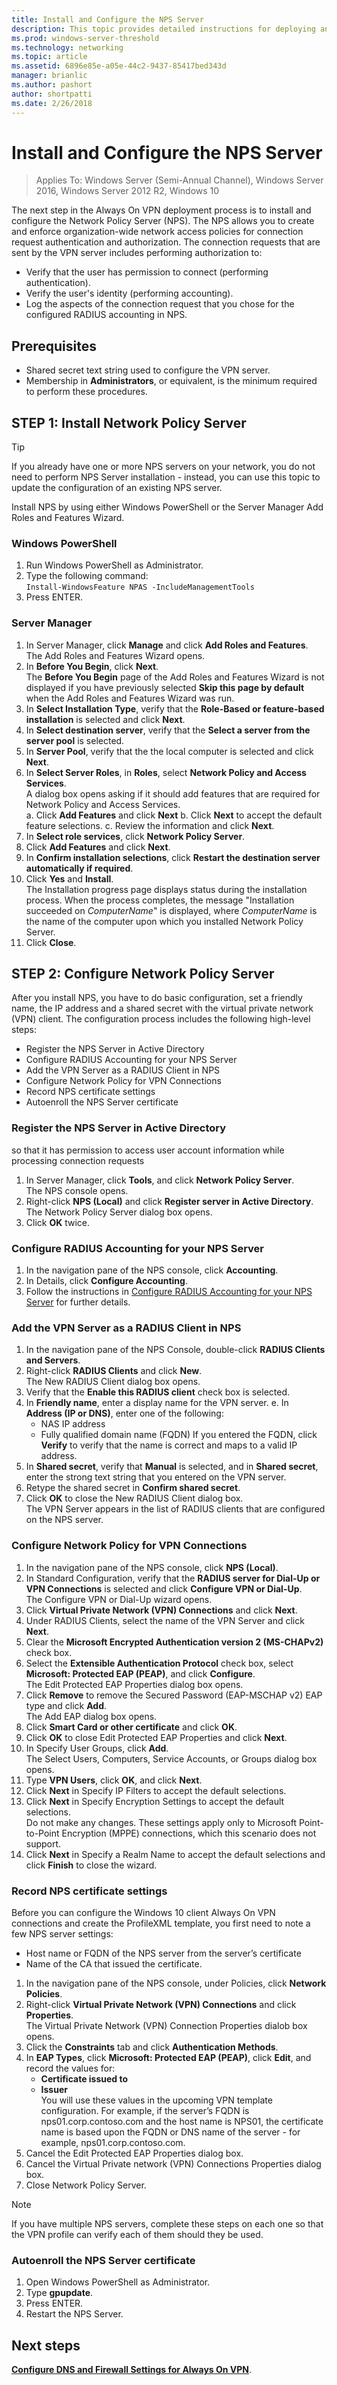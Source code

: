 ```yaml
---
title: Install and Configure the NPS Server
description: This topic provides detailed instructions for deploying an NPS server for Always On VPN in Windows Server 2016.
ms.prod: windows-server-threshold
ms.technology: networking
ms.topic: article
ms.assetid: 6896e85e-a05e-44c2-9437-85417bed343d
manager: brianlic
ms.author: pashort
author: shortpatti
ms.date: 2/26/2018
---
```

# Install and Configure the NPS Server

>Applies To: Windows Server (Semi-Annual Channel), Windows Server 2016, Windows Server 2012 R2, Windows 10

The next step in the Always On VPN deployment process is to install and configure the Network Policy Server \(NPS\). The NPS allows you to create and enforce organization-wide network access policies for connection request authentication and authorization. The connection requests that are sent by the VPN server includes performing authorization to:

- Verify that the user has permission to connect (performing authentication).
- Verify the user's identity (performing accounting).
- Log the aspects of the connection request that you chose for the configured RADIUS accounting in NPS.

## Prerequisites
* Shared secret text string used to configure the VPN server.
* Membership in **Administrators**, or equivalent, is the minimum required to perform these procedures.

## STEP 1: Install Network Policy Server

>[!TIP]
>If you already have one or more NPS servers on your network, you do not need to perform NPS Server installation - instead, you can use this topic to update the configuration of an existing NPS server.

Install NPS by using either Windows PowerShell or the Server Manager Add Roles and Features Wizard.

### Windows PowerShell

1. Run Windows PowerShell as Administrator.
2. Type the following command:<br>`Install-WindowsFeature NPAS -IncludeManagementTools`
3. Press ENTER.

### Server Manager
1. In Server Manager, click **Manage** and click **Add Roles and Features**.<br>The Add Roles and Features Wizard opens.
2. In **Before You Begin**, click **Next**.<br>The **Before You Begin** page of the Add Roles and Features Wizard is not displayed if you have previously selected **Skip this page by default** when the Add Roles and Features Wizard was run.
3. In **Select Installation Type**, verify that the **Role-Based or feature-based installation** is selected and click **Next**.
4. In **Select destination server**, verify that the **Select a server from the server pool** is selected. 
5. In **Server Pool**, verify that the the local computer is selected and click **Next**.
7. In **Select Server Roles**, in **Roles**, select **Network Policy and Access Services**.<br>A dialog box opens asking if it should add features that are required for Network Policy and Access Services.<br>
    a. Click **Add Features** and click **Next**
    b. Click **Next** to accept the default feature selections.
    c. Review the information and click **Next**.
8. In **Select role services**, click **Network Policy Server**.
9. Click **Add Features** and click **Next**.
10. In **Confirm installation selections**, click **Restart the destination server automatically if required**. 
11. Click **Yes** and **Install**.<br>The Installation progress page displays status during the installation process. When the process completes, the message "Installation succeeded on _ComputerName_" is displayed, where _ComputerName_ is the name of the computer upon which you installed Network Policy Server. 
12. Click **Close**.

## STEP 2: Configure Network Policy Server
After you install NPS, you have to do basic configuration, set a friendly name, the IP address and a shared secret with the virtual private network (VPN) client. The configuration process includes the following high-level steps:

* Register the NPS Server in Active Directory
* Configure RADIUS Accounting for your NPS Server
* Add the VPN Server as a RADIUS Client in NPS
* Configure Network Policy for VPN Connections
* Record NPS certificate settings
* Autoenroll the NPS Server certificate

<!-- What are the configuration steps for configuring NPS with powershell? -->
### Register the NPS Server in Active Directory
so that it has permission to access user account information while processing connection requests

1. In Server Manager, click **Tools**, and click **Network Policy Server**.<br>The NPS console opens.
2. Right\-click **NPS \(Local\)** and click **Register server in Active Directory**.<br>The Network Policy Server dialog box opens.
3. Click **OK** twice.

### Configure RADIUS Accounting for your NPS Server
1. In the navigation pane of the NPS console, click **Accounting**.
2. In Details, click **Configure Accounting**.
3. Follow the instructions in [Configure RADIUS Accounting for your NPS Server](https://docs.microsoft.com/windows-server/networking/technologies/nps/nps-accounting-configure) for further details. <!-- what information from the Configure Network Policy Server Accounting section should go in here, even at a high level? -->
 
### Add the VPN Server as a RADIUS Client in NPS

1. In the navigation pane of the NPS Console, double-click **RADIUS Clients and Servers**. 
2. Right-click **RADIUS Clients** and click **New**.<br>The New RADIUS Client dialog box opens.<br>
3. Verify that the **Enable this RADIUS client** check box is selected.
4. In **Friendly name**, enter a display name for the VPN server. 
e. In **Address \(IP or DNS\)**, enter one of the following:<br>
    * NAS IP address 
    * Fully qualified domain name \(FQDN\)
    If you entered the FQDN, click **Verify** to verify that the name is correct and maps to a valid IP address.
5. In **Shared secret**, verify that **Manual** is selected, and in **Shared secret**, enter the strong text string that you entered on the VPN server. 
6. Retype the shared secret in **Confirm shared secret**.
7. Click **OK** to close the New RADIUS Client dialog box.<br>The VPN Server appears in the list of RADIUS clients that are configured on the NPS server.<!-- is Server Manager still open at this point? -->
 
### Configure Network Policy for VPN Connections

1. In the navigation pane of the NPS console, click **NPS (Local)**.
2. In Standard Configuration, verify that the **RADIUS server for Dial\-Up or VPN Connections** is selected and click **Configure VPN or Dial-Up**.<br>The Configure VPN or Dial-Up wizard opens.
3.  Click **Virtual Private Network (VPN) Connections** and click **Next**.
4.  Under RADIUS Clients, select the name of the VPN Server and click **Next**.
5. Clear the **Microsoft Encrypted Authentication version 2 (MS-CHAPv2)** check box.
6.  Select the **Extensible Authentication Protocol** check box, select **Microsoft: Protected EAP \(PEAP\)**, and click **Configure**.<br>The Edit Protected EAP Properties dialog box opens.
7.  Click **Remove** to remove the Secured Password \(EAP-MSCHAP v2\) EAP type and click **Add**.<br>The Add EAP dialog box opens. 
8. Click **Smart Card or other certificate** and click **OK**.
9.  Click **OK** to close Edit Protected EAP Properties and click **Next**.
10.  In Specify User Groups, click **Add**.<br>The Select Users, Computers, Service Accounts, or Groups dialog box opens.
11.  Type **VPN Users**, click **OK**, and click **Next**.
12.  Click **Next** in Specify IP Filters to accept the default selections.
13.  Click **Next** in Specify Encryption Settings to accept the default selections.<br>Do not make any changes. These settings apply only to Microsoft Point-to-Point Encryption \(MPPE\) connections, which this scenario does not support.
14.  Click **Next** in Specify a Realm Name to accept the default selections and click **Finish** to close the wizard.

### Record NPS certificate settings

Before you can configure the Windows 10 client Always On VPN connections and create the ProfileXML template, you first need to note a few NPS server settings:
* Host name or FQDN of the NPS server from the server’s certificate
* Name of the CA that issued the certificate.

1. In the navigation pane of the NPS console, under Policies, click **Network Policies**.
2. Right-click **Virtual Private Network (VPN) Connections** and click **Properties**.<br>The Virtual Private Network (VPN) Connection Properties dialob box opens.
3. Click the **Constraints** tab and click **Authentication Methods**.
4. In **EAP Types**, click **Microsoft: Protected EAP (PEAP)**, click **Edit**, and record the values for: 
    - **Certificate issued to**
    - **Issuer**<br>
    You will use these values in the upcoming VPN template configuration. For example, if the
    server’s FQDN is nps01.corp.contoso.com and the host name is NPS01, the certificate name is based upon the FQDN or DNS name of the server - for example, nps01.corp.contoso.com.
5. Cancel the Edit Protected EAP Properties dialog box.
6. Cancel the Virtual Private network (VPN) Connections Properties dialog box.
7. Close Network Policy Server.

>[!NOTE] 
>If you have multiple NPS servers, complete these steps on each one so that the VPN profile can verify each of them should they be used. 

### Autoenroll the NPS Server certificate
1. Open Windows PowerShell as Administrator.
2. Type **gpupdate**.
3. Press ENTER.
4. Restart the NPS Server.


## Next steps
**[Configure DNS and Firewall Settings for Always On VPN](vpn-deploy-dns-firewall.md)**. 
